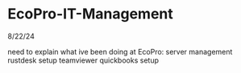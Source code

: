 # EcoPro-IT-Management
8/22/24

need to explain what ive been doing at EcoPro:
  server management
  rustdesk setup
  teamviewer
  quickbooks setup
